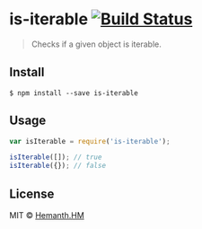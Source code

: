 # is-iterable [![Build Status](https://travis-ci.org/hemanth/is-iterable.svg?branch=master)](https://travis-ci.org/hemanth/is-iterable)

> Checks if a given object is iterable.


## Install

```
$ npm install --save is-iterable
```

## Usage

```js
var isIterable = require('is-iterable');

isIterable([]); // true
isIterable({}); // false
```

## License

MIT © [Hemanth.HM](http://h3manth.com)
